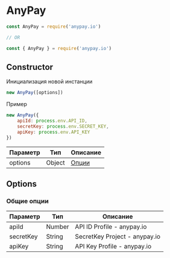 # AnyPay

```js
const AnyPay = require('anypay.io')

// OR

const { AnyPay } = require('anypay.io')
```

## Constructor

Инициализация новой инстанции

```js
new AnyPay([options])
```

Пример

```js
new AnyPay({
    apiId: process.env.API_ID,
    secretKey: process.env.SECRET_KEY,
    apiKey: process.env.API_KEY
})
```

| Параметр | Тип | Описание |
|----------|--------|-------------------|
| options  | Object | [Опции](#options) |

## Options

### Общие опции

| Параметр  | Тип    | Описание                          |
| --------- | ------ | --------------------------------- |
| apiId     | Number | API ID Profile - anypay.io        |
| secretKey | String | SecretKey Project - anypay.io     |
| apiKey    | String | API Key Profile - anypay.io       |
